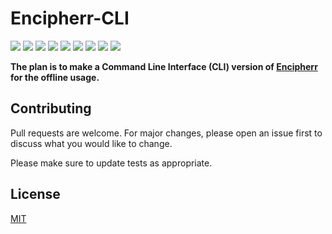 # Encipherr-CLI

<p>
  <img  src="https://img.shields.io/github/stars/Oussama1403/Encipherr-CLI" />
  <img src="https://img.shields.io/github/contributors/Oussama1403/Encipherr-CLI" />
  <img src="https://img.shields.io/github/last-commit/Oussama1403/Encipherr-CLI" />
  <img src="https://visitor-badge.laobi.icu/badge?page_id=Oussama1403.Encipherr-CLI" />
  <img src="https://img.shields.io/github/languages/count/Oussama1403/Encipherr-CLI" />
  <img src="https://img.shields.io/github/languages/top/Oussama1403/Encipherr-CLI" />

  <img src="https://img.shields.io/badge/license-MIT-blue.svg?color=f64152" />
  <img  src="https://img.shields.io/github/issues/Oussama1403/Encipherr-CLI" />
  <img  src="https://img.shields.io/github/issues-pr/Oussama1403/Encipherr-CLI" />
</p>

<b>The plan is to make a Command Line Interface (CLI) version of <a href="https://Encipherr.pythonanywhere.com/" target="_blank">Encipherr</a> for the offline usage.</b>

## Contributing
Pull requests are welcome. For major changes, please open an issue first to discuss what you would like to change.

Please make sure to update tests as appropriate.

## License
[MIT](https://choosealicense.com/licenses/mit/)

